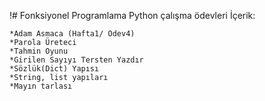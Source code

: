 !# Fonksiyonel Programlama
Python çalışma ödevleri
İçerik:
```
*Adam Asmaca (Hafta1/ Ödev4)
*Parola Üreteci
*Tahmin Oyunu
*Girilen Sayıyı Tersten Yazdır
*Sözlük(Dict) Yapısı 
*String, list yapıları
*Mayın tarlası
```

